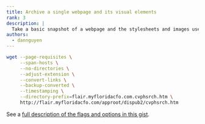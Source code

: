 ```yaml
---
title: Archive a single webpage and its visual elements
rank: 3
description: |
  Take a basic snapshot of a webpage and the stylesheets and images used in its visual presentation.
authors:
  - dannguyen
---
```


~~~sh
wget --page-requisites \
     --span-hosts \
     --no-directories \
     --adjust-extension \
     --convert-links \
     --backup-converted \
     --timestamping \
     --directory-prefix=flair.myfloridacfo.com.cvphsrch.htm \
     http://flair.myfloridacfo.com/approot/dispub2/cvphsrch.htm
~~~



See a [full description of the flags and options in this gist](https://gist.github.com/dannguyen/03a10e850656577cfb57).
